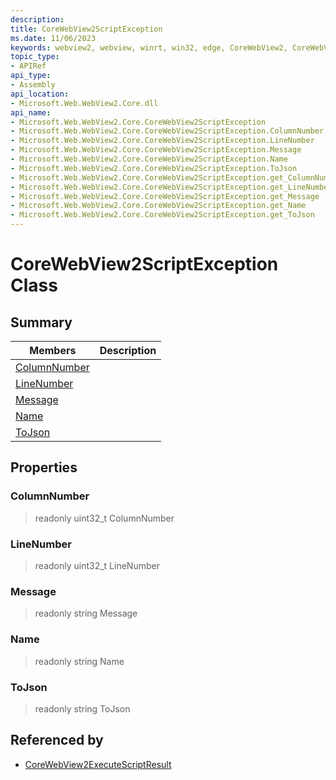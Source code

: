 ```yaml
---
description: 
title: CoreWebView2ScriptException
ms.date: 11/06/2023
keywords: webview2, webview, winrt, win32, edge, CoreWebView2, CoreWebView2Controller, browser control, edge html, CoreWebView2ScriptException
topic_type:
- APIRef
api_type:
- Assembly
api_location:
- Microsoft.Web.WebView2.Core.dll
api_name:
- Microsoft.Web.WebView2.Core.CoreWebView2ScriptException
- Microsoft.Web.WebView2.Core.CoreWebView2ScriptException.ColumnNumber
- Microsoft.Web.WebView2.Core.CoreWebView2ScriptException.LineNumber
- Microsoft.Web.WebView2.Core.CoreWebView2ScriptException.Message
- Microsoft.Web.WebView2.Core.CoreWebView2ScriptException.Name
- Microsoft.Web.WebView2.Core.CoreWebView2ScriptException.ToJson
- Microsoft.Web.WebView2.Core.CoreWebView2ScriptException.get_ColumnNumber
- Microsoft.Web.WebView2.Core.CoreWebView2ScriptException.get_LineNumber
- Microsoft.Web.WebView2.Core.CoreWebView2ScriptException.get_Message
- Microsoft.Web.WebView2.Core.CoreWebView2ScriptException.get_Name
- Microsoft.Web.WebView2.Core.CoreWebView2ScriptException.get_ToJson
---
```


# CoreWebView2ScriptException Class



## Summary

Members|Description
--|--
[ColumnNumber](#columnnumber) | 
[LineNumber](#linenumber) | 
[Message](#message) | 
[Name](#name) | 
[ToJson](#tojson) | 

## Properties

### ColumnNumber

> readonly  uint32_t ColumnNumber

### LineNumber

> readonly  uint32_t LineNumber

### Message

> readonly  string Message

### Name

> readonly  string Name

### ToJson

> readonly  string ToJson






## Referenced by

- [CoreWebView2ExecuteScriptResult](corewebview2executescriptresult.md)

